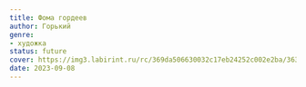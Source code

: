 ```yaml
---
title: Фома гордеев
author: Горький
genre:
- художка
status: future
cover: https://img3.labirint.ru/rc/369da506630032c17eb24252c002e2ba/363x561q80/books25/248901/cover.jpg?1445287193
date: 2023-09-08
---
```


